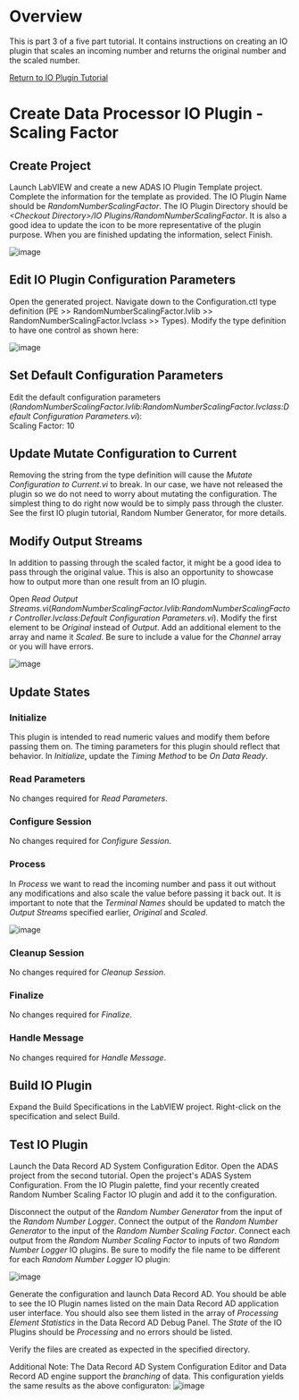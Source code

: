 # Overview
This is part 3 of a five part tutorial.  It contains instructions on creating an IO plugin that scales an incoming number and returns the original number and the scaled number.

[Return to IO Plugin Tutorial](../IO%20Plugin%20Tutorial.md#io-plugin-tutorial)

# Create Data Processor IO Plugin - Scaling Factor

## Create Project
Launch LabVIEW and create a new ADAS IO Plugin Template project. Complete the information for the template as provided. The IO Plugin Name should be _RandomNumberScalingFactor_. The IO Plugin Directory should be _\<Checkout Directory>/IO Plugins/RandomNumberScalingFactor_. It is also a good idea to update the icon to be more representative of the plugin purpose. When you are finished updating the information, select Finish.

![image](https://user-images.githubusercontent.com/15633959/177416334-f0acc7ec-9a0c-4a68-b5f9-608a685c0c0e.png)

## Edit IO Plugin Configuration Parameters
Open the generated project. Navigate down to the Configuration.ctl type definition (PE >> RandomNumberScalingFactor.lvlib >> RandomNumberScalingFactor.lvclass >> Types). Modify the type definition to have one control as shown here:

![image](https://user-images.githubusercontent.com/15633959/177417260-6e37ee04-59fb-4fc1-b048-16e38b78d6a6.png)

## Set Default Configuration Parameters  
Edit the default configuration parameters (_RandomNumberScalingFactor.lvlib:RandomNumberScalingFactor.lvclass:Default Configuration Parameters.vi_):
<br>Scaling Factor: 10

## Update Mutate Configuration to Current  
Removing the string from the type definition will cause the _Mutate Configuration to Current.vi_ to break.  In our case, we have not released the plugin so we do not need to worry about mutating the configuration. The simplest thing to do right now would be to simply pass through the cluster.  See the first IO plugin tutorial, Random Number Generator, for more details.

## Modify Output Streams
In addition to passing through the scaled factor, it might be a good idea to pass through the original value.  This is also an opportunity to showcase how to output more than one result from an IO plugin.  

Open _Read Output Streams.vi_(_RandomNumberScalingFactor.lvlib:RandomNumberScalingFactor Controller.lvclass:Default Configuration Parameters.vi_).  Modify the first element to be _Original_ instead of _Output_.  Add an additional element to the array and name it _Scaled_.  Be sure to include a value for the _Channel_ array or you will have errors.

![image](https://user-images.githubusercontent.com/15633959/177420022-e16a92e3-9ea2-48ef-8734-2185c231ee66.png)

## Update States
### Initialize
This plugin is intended to read numeric values and modify them before passing them on.  The timing parameters for this plugin should reflect that behavior. In _Initialize_, update the _Timing Method_ to be _On Data Ready_.

### Read Parameters
No changes required for _Read Parameters_.

### Configure Session
No changes required for _Configure Session_.

### Process
In _Process_ we want to read the incoming number and pass it out without any modifications and also scale the value before passing it back out.  It is important to note that the _Terminal Names_ should be updated to match the _Output Streams_ specified earlier, _Original_ and _Scaled_.

![image](https://user-images.githubusercontent.com/15633959/177421169-fdec1555-9db4-487f-8529-fb533f1e1c30.png)


### Cleanup Session
No changes required for _Cleanup Session_.

### Finalize
No changes required for _Finalize_.

### Handle Message
No changes required for _Handle Message_.

## Build IO Plugin
Expand the Build Specifications in the LabVIEW project. Right-click on the specification and select Build.

## Test IO Plugin 
Launch the Data Record AD System Configuration Editor. Open the ADAS project from the second tutorial. Open the project's ADAS System Configuration. From the IO Plugin palette, find your recently created Random Number Scaling Factor IO plugin and add it to the configuration. 

Disconnect the output of the _Random Number Generator_ from the input of the _Random Number Logger_.  Connect the output of the _Random Number Generator_ to the input of the _Random Number Scaling Factor_.  Connect each output from the _Random Number Scaling Factor_ to inputs of two _Random Number Logger_ IO plugins.  Be sure to modify the file name to be different for each _Random Number Logger_ IO plugin:

![image](https://user-images.githubusercontent.com/15633959/177422660-f5c520ab-1d03-4e2e-a97b-dde36baee31a.png)

Generate the configuration and launch Data Record AD. You should be able to see the IO Plugin names listed on the main Data Record AD application user interface. You should also see them listed in the array of _Processing Element Statistics_ in the Data Record AD Debug Panel. The _State_ of the IO Plugins should be _Processing_ and no errors should be listed.

Verify the files are created as expected in the specified directory.

Additional Note:
The Data Record AD System Configuration Editor and Data Record AD engine support the _branching_ of data.  This configuration yields the same results as the above configuraton:
![image](https://user-images.githubusercontent.com/15633959/177422984-85824f57-60e7-4573-b1bb-75659b7e3e37.png)


